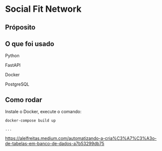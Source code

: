 
# Social Fit Network

## Próposito

## O que foi usado

Python

FastAPI

Docker

PostgreSQL

## Como rodar

Instale o Docker, execute o comando: 


``docker-compose build up ``

<!-- Automaticamente, serão geradas algumas tabelas com seus respectivos campos, porém é importante rodar o migrate para atualizar essas tabelas:  -->


<!-- ``make mock `` -->


`` ... ``






https://alelfreitas.medium.com/automatizando-a-cria%C3%A7%C3%A3o-de-tabelas-em-banco-de-dados-a7b53299db75